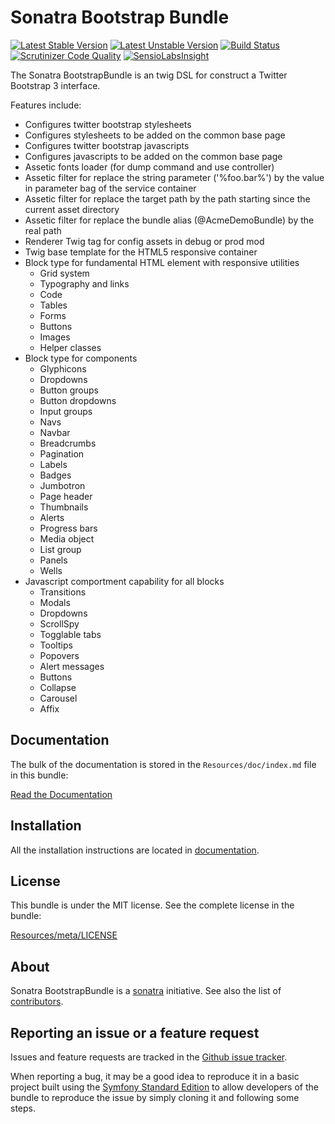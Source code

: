 Sonatra Bootstrap Bundle
========================

[![Latest Stable Version](https://poser.pugx.org/sonatra/bootstrap-bundle/v/stable.svg)](https://packagist.org/packages/sonatra/bootstrap-bundle)
[![Latest Unstable Version](https://poser.pugx.org/sonatra/bootstrap-bundle/v/unstable.svg)](https://packagist.org/packages/sonatra/bootstrap-bundle)
[![Build Status](https://travis-ci.org/sonatra/SonatraBootstrapBundle.svg)](https://travis-ci.org/sonatra/SonatraBootstrapBundle)
[![Scrutinizer Code Quality](https://scrutinizer-ci.com/g/sonatra/SonatraBootstrapBundle/badges/quality-score.png)](https://scrutinizer-ci.com/g/sonatra/SonatraBootstrapBundle)
[![SensioLabsInsight](https://insight.sensiolabs.com/projects/08121cec-02b1-444e-8958-dea31cfff0e7/mini.png)](https://insight.sensiolabs.com/projects/08121cec-02b1-444e-8958-dea31cfff0e7)

The Sonatra BootstrapBundle is an twig DSL for construct a Twitter Bootstrap 3 interface.

Features include:

- Configures twitter bootstrap stylesheets
- Configures stylesheets to be added on the common base page
- Configures twitter bootstrap javascripts
- Configures javascripts to be added on the common base page
- Assetic fonts loader (for dump command and use controller)
- Assetic filter for replace the string parameter ('%foo.bar%') by the value in parameter bag of the service container
- Assetic filter for replace the target path by the path starting since the current asset directory
- Assetic filter for replace the bundle alias (@AcmeDemoBundle) by the real path
- Renderer Twig tag for config assets in debug or prod mod
- Twig base template for the HTML5 responsive container
- Block type for fundamental HTML element with responsive utilities
  * Grid system
  * Typography and links
  * Code
  * Tables
  * Forms
  * Buttons
  * Images
  * Helper classes
- Block type for components
  * Glyphicons
  * Dropdowns
  * Button groups
  * Button dropdowns
  * Input groups
  * Navs
  * Navbar
  * Breadcrumbs
  * Pagination
  * Labels
  * Badges
  * Jumbotron
  * Page header
  * Thumbnails
  * Alerts
  * Progress bars
  * Media object
  * List group
  * Panels
  * Wells
- Javascript comportment capability for all blocks
  * Transitions
  * Modals
  * Dropdowns
  * ScrollSpy
  * Togglable tabs
  * Tooltips
  * Popovers
  * Alert messages
  * Buttons
  * Collapse
  * Carousel
  * Affix

Documentation
-------------

The bulk of the documentation is stored in the `Resources/doc/index.md`
file in this bundle:

[Read the Documentation](Resources/doc/index.md)

Installation
------------

All the installation instructions are located in [documentation](Resources/doc/index.md).

License
-------

This bundle is under the MIT license. See the complete license in the bundle:

[Resources/meta/LICENSE](Resources/meta/LICENSE)

About
-----

Sonatra BootstrapBundle is a [sonatra](https://github.com/sonatra) initiative.
See also the list of [contributors](https://github.com/sonatra/SonatraBootstrapBundle/contributors).

Reporting an issue or a feature request
---------------------------------------

Issues and feature requests are tracked in the [Github issue tracker](https://github.com/sonatra/SonatraBootstrapBundle/issues).

When reporting a bug, it may be a good idea to reproduce it in a basic project
built using the [Symfony Standard Edition](https://github.com/symfony/symfony-standard)
to allow developers of the bundle to reproduce the issue by simply cloning it
and following some steps.
